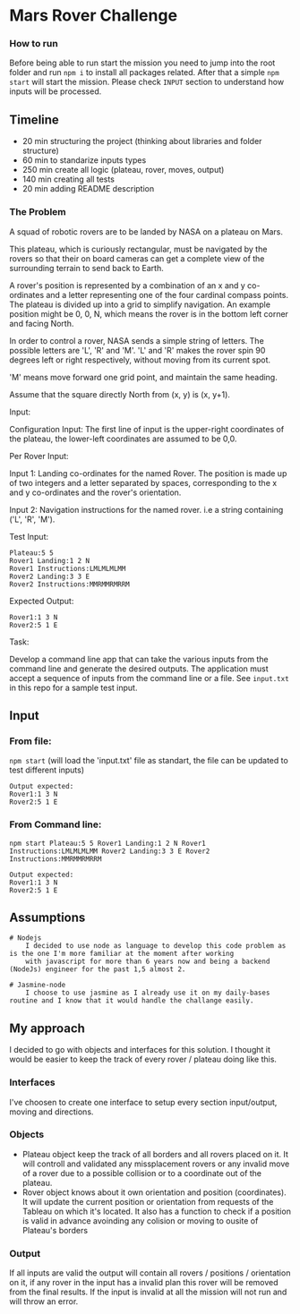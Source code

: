 # Mars Rover Challenge

### How to run
Before being able to run start the mission you need to jump into the root folder and run `npm i` to install all packages related.
After that a simple `npm start` will start the mission.
Please check `INPUT` section to understand how inputs will be processed.

## Timeline
- 20 min structuring the project (thinking about libraries and folder structure)
- 60 min to standarize inputs types
- 250 min create all logic (plateau, rover, moves, output)
- 140 min creating all tests
- 20 min adding README description

### The Problem
A squad of robotic rovers are to be landed by NASA on a plateau on Mars.

This plateau, which is curiously rectangular, must be navigated by the rovers so that their on board cameras can get a complete view of the surrounding terrain to send back to Earth.

A rover's position is represented by a combination of an x and y co-ordinates and a letter representing one of the four cardinal compass points. The plateau is divided up into a grid to simplify navigation. An example position might be 0, 0, N, which means the rover is in the bottom left corner and facing North.

In order to control a rover, NASA sends a simple string of letters. The possible letters are 'L', 'R' and 'M'. 'L' and 'R' makes the rover spin 90 degrees left or right respectively, without moving from its current spot.

'M' means move forward one grid point, and maintain the same heading.

Assume that the square directly North from (x, y) is (x, y+1).

Input:

Configuration Input: The first line of input is the upper-right coordinates of the plateau, the lower-left coordinates are assumed to be 0,0.

Per Rover Input:

Input 1: Landing co-ordinates for the named Rover. The position is made up of two integers and a letter separated by spaces, corresponding to the x and y co-ordinates and the rover's orientation.

Input 2: Navigation instructions for the named rover. i.e a string containing ('L', 'R', 'M').

Test Input:
```
Plateau:5 5
Rover1 Landing:1 2 N
Rover1 Instructions:LMLMLMLMM
Rover2 Landing:3 3 E
Rover2 Instructions:MMRMMRMRRM
```

Expected Output:
```
Rover1:1 3 N
Rover2:5 1 E
```
Task:

Develop a command line app that can take the various inputs from the command line and generate the desired outputs. The application must accept a sequence of inputs from the command line or a file.
See `input.txt` in this repo for a sample test input.

## Input
### From file:
`npm start` (will load the 'input.txt' file as standart, the file can be updated to test different inputs)
```
Output expected:
Rover1:1 3 N
Rover2:5 1 E

```

### From Command line:
`npm start Plateau:5 5 Rover1 Landing:1 2 N Rover1 Instructions:LMLMLMLMM Rover2 Landing:3 3 E Rover2 Instructions:MMRMMRMRRM`
```
Output expected:
Rover1:1 3 N
Rover2:5 1 E
```

## Assumptions
```
# Nodejs
    I decided to use node as language to develop this code problem as is the one I'm more familiar at the moment after working
    with javascript for more than 6 years now and being a backend (NodeJs) engineer for the past 1,5 almost 2.

# Jasmine-node
    I choose to use jasmine as I already use it on my daily-bases routine and I know that it would handle the challange easily.
```

## My approach
I decided to go with objects and interfaces for this solution. I thought it would be easier to keep the track of every rover / plateau doing like this.

### Interfaces
I've choosen to create one interface to setup every section input/output, moving and directions.

### Objects
 - Plateau object keep the track of all borders and all rovers placed on it. It will controll and validated any missplacement rovers or any invalid move of a rover due to a possible       collision or to a coordinate out of the plateau.
 - Rover object knows about it own orientation and position (coordinates). It will update the current position or orientation from requests of the Tableau on which it's located. It also
 has a function to check if a position is valid in advance avoinding any colision or moving to ousite of Plateau's borders

### Output
If all inputs are valid the output will contain all rovers / positions / orientation on it, if any rover in the input has a invalid plan this rover will be removed from the final results.
If the input is invalid at all the mission will not run and will throw an error.
